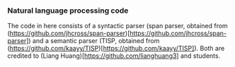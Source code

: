 ### Natural language processing code
The code in here consists of a syntactic parser (span parser, obtained from (https://github.com/jhcross/span-parser)[https://github.com/jhcross/span-parser]) and a semantic parser (TISP, obtained from (https://github.com/kaayy/TISP)[https://github.com/kaayy/TISP]). Both are credited to (Liang Huang)[https://github.com/lianghuang3] and students.
